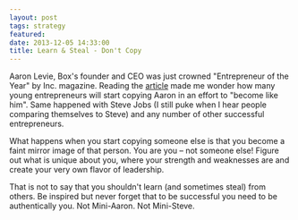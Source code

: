 ```yaml
---
layout: post
tags: strategy
featured: 
date: 2013-12-05 14:33:00
title: Learn & Steal - Don't Copy
---
```

Aaron Levie, Box's founder and CEO was just crowned "Entrepreneur of the Year" by Inc. magazine. Reading the [article](http://www.inc.com/magazine/201312/eric-markowitz/aaron-levie-entrepreneur-of-the-year.html) made me wonder how many young entrepreneurs will start copying Aaron in an effort to "become like him". Same happened with Steve Jobs (I still puke when I hear people comparing themselves to Steve) and any number of other successful entrepreneurs.

What happens when you start copying someone else is that you become a faint mirror image of that person. You are you – not someone else! Figure out what is unique about you, where your strength and weaknesses are and create your very own flavor of leadership.

That is not to say that you shouldn't learn (and sometimes steal) from others. Be inspired but never forget that to be successful you need to be authentically you. Not Mini-Aaron. Not Mini-Steve.